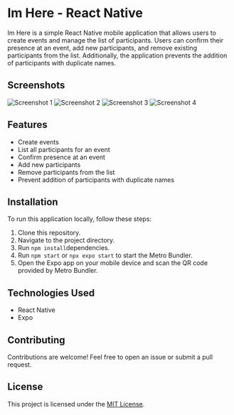 # Im Here - React Native

Im Here is a simple React Native mobile application that allows users to create events and manage the list of participants. Users can confirm their presence at an event, add new participants, and remove existing participants from the list. Additionally, the application prevents the addition of participants with duplicate names.

## Screenshots

![Screenshot 1](/srcs-list.png)
![Screenshot 2](/srcs-list.png)
![Screenshot 3](/srcs-duplicated.png)
![Screenshot 4](/srcs-delete.png)

## Features

- Create events
- List all participants for an event
- Confirm presence at an event
- Add new participants
- Remove participants from the list
- Prevent addition of participants with duplicate names

## Installation

To run this application locally, follow these steps:

1. Clone this repository.
2. Navigate to the project directory.
3. Run `npm install`dependencies.
4. Run `npm start` or `npx expo start` to start the Metro Bundler.
5. Open the Expo app on your mobile device and scan the QR code provided by Metro Bundler.

## Technologies Used

- React Native
- Expo

## Contributing

Contributions are welcome! Feel free to open an issue or submit a pull request.

## License

This project is licensed under the [MIT License](https://opensource.org/licenses/MIT).

